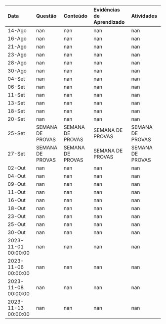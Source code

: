 | Data                | Questão          | Conteúdo         | Evidências de Aprendizado   | Atividades       |
|:--------------------|:-----------------|:-----------------|:----------------------------|:-----------------|
| 14-Ago              | nan              | nan              | nan                         | nan              |
| 16-Ago              | nan              | nan              | nan                         | nan              |
| 21-Ago              | nan              | nan              | nan                         | nan              |
| 23-Ago              | nan              | nan              | nan                         | nan              |
| 28-Ago              | nan              | nan              | nan                         | nan              |
| 30-Ago              | nan              | nan              | nan                         | nan              |
| 04-Set              | nan              | nan              | nan                         | nan              |
| 06-Set              | nan              | nan              | nan                         | nan              |
| 11-Set              | nan              | nan              | nan                         | nan              |
| 13-Set              | nan              | nan              | nan                         | nan              |
| 18-Set              | nan              | nan              | nan                         | nan              |
| 20-Set              | nan              | nan              | nan                         | nan              |
| 25-Set              | SEMANA DE PROVAS | SEMANA DE PROVAS | SEMANA DE PROVAS            | SEMANA DE PROVAS |
| 27-Set              | SEMANA DE PROVAS | SEMANA DE PROVAS | SEMANA DE PROVAS            | SEMANA DE PROVAS |
| 02-Out              | nan              | nan              | nan                         | nan              |
| 04-Out              | nan              | nan              | nan                         | nan              |
| 09-Out              | nan              | nan              | nan                         | nan              |
| 11-Out              | nan              | nan              | nan                         | nan              |
| 16-Out              | nan              | nan              | nan                         | nan              |
| 18-Out              | nan              | nan              | nan                         | nan              |
| 23-Out              | nan              | nan              | nan                         | nan              |
| 25-Out              | nan              | nan              | nan                         | nan              |
| 30-Out              | nan              | nan              | nan                         | nan              |
| 2023-11-01 00:00:00 | nan              | nan              | nan                         | nan              |
| 2023-11-06 00:00:00 | nan              | nan              | nan                         | nan              |
| 2023-11-08 00:00:00 | nan              | nan              | nan                         | nan              |
| 2023-11-13 00:00:00 | nan              | nan              | nan                         | nan              |